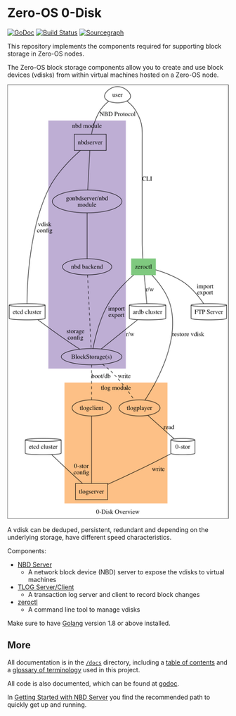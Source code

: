 # Zero-OS 0-Disk

[![GoDoc](https://godoc.org/github.com/zero-os/0-Disk?status.svg)](https://godoc.org/github.com/zero-os/0-Disk) [![Build Status](https://travis-ci.org/zero-os/0-Disk.png?branch=master)](https://travis-ci.org/zero-os/0-Disk) [![Sourcegraph](https://sourcegraph.com/github.com/zero-os/0-Disk/-/badge.svg)](https://sourcegraph.com/github.com/zero-os/0-Disk?badge)

This repository implements the components required for supporting block storage in Zero-OS nodes.

The Zero-OS block storage components allow you to create and use block devices (vdisks) from within virtual machines hosted on a Zero-OS node.

![0-Disk overview](/docs/assets/zerodisk_overview.png)

A vdisk can be deduped, persistent, redundant and depending on the underlying storage, have different speed characteristics.

Components:
* [NBD Server](nbd/nbdserver/)
  - A network block device (NBD) server to expose the vdisks to virtual machines
* [TLOG Server/Client](tlog/)
  - A transaction log server and client to record block changes
* [zeroctl](zeroctl/)
  - A command line tool to manage vdisks

Make sure to have [Golang](https://golang.org/) version 1.8 or above installed.

## More

All documentation is in the [`/docs`](docs/) directory, including a [table of contents](/docs/SUMMARY.md) and a [glossary of terminology](/docs/glossary.md) used in this project.

All code is also documented, which can be found at [godoc](http://godoc.org/github.com/zero-os/0-Disk).

In [Getting Started with NBD Server](/docs/gettingstarted/gettingstarted.md) you find the recommended path to quickly get up and running.
